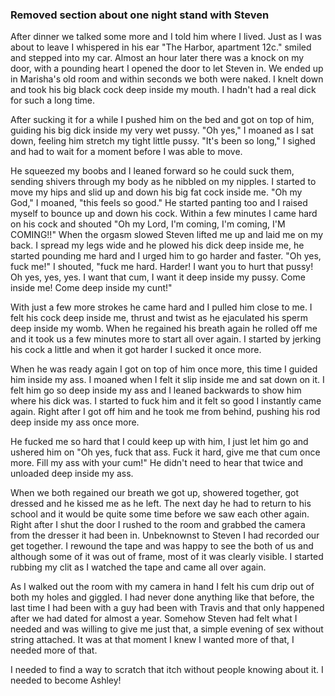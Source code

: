 ### Removed section about one night stand with Steven

After dinner we talked some more and I told him where I lived. Just as I was
about to leave I whispered in his ear "The Harbor, apartment 12c." smiled and
stepped into my car. Almost an hour later there was a knock on my door, with a
pounding heart I opened the door to let Steven in. We ended up in Marisha's old
room and within seconds we both were naked. I knelt down and took his big black
cock deep inside my mouth. I hadn't had a real dick for such a long time.

After sucking it for a while I pushed him on the bed and got on top of him,
guiding his big dick inside my very wet pussy. "Oh yes," I moaned as I sat
down, feeling him stretch my tight little pussy. "It's been so long," I sighed
and had to wait for a moment before I was able to move.

He squeezed my boobs and I leaned forward so he could suck them, sending
shivers through my body as he nibbled on my nipples. I started to move my hips
and slid up and down his big fat cock inside me. "Oh my God," I moaned, "this
feels so good." He started panting too and I raised myself to bounce up and
down his cock. Within a few minutes I came hard on his cock and shouted "Oh my
Lord, I'm coming, I'm coming, I'M COMING!!" When the orgasm slowed Steven
lifted me up and laid me on my back. I spread my legs wide and he plowed his
dick deep inside me, he started pounding me hard and I urged him to go harder
and faster. "Oh yes, fuck me!" I shouted, "fuck me hard. Harder! I want you to
hurt that pussy! Oh yes, yes, yes. I want that cum, I want it deep inside my
pussy. Come inside me! Come deep inside my cunt!"

With just a few more strokes he came hard and I pulled him close to me. I felt
his cock deep inside me, thrust and twist as he ejaculated his sperm deep
inside my womb. When he regained his breath again he rolled off me and it took
us a few minutes more to start all over again. I started by jerking his cock a
little and when it got harder I sucked it once more.

When he was ready again I got on top of him once more, this time I guided him
inside my ass. I moaned when I felt it slip inside me and sat down on it. I
felt him go so deep inside my ass and I leaned backwards to show him where his
dick was. I started to fuck him and it felt so good I instantly came again.
Right after I got off him and he took me from behind, pushing his rod deep
inside my ass once more.

He fucked me so hard that I could keep up with him, I just let him go and
ushered him on "Oh yes, fuck that ass. Fuck it hard, give me that cum once
more. Fill my ass with your cum!" He didn't need to hear that twice and
unloaded deep inside my ass.

When we both regained our breath we got up, showered together, got dressed and
he kissed me as he left. The next day he had to return to his school and it
would be quite some time before we saw each other again. Right after I shut the
door I rushed to the room and grabbed the camera from the dresser it had been
in. Unbeknownst to Steven I had recorded our get together. I rewound the tape
and was happy to see the both of us and although some of it was out of frame,
most of it was clearly visible. I started rubbing my clit as I watched the tape
and came all over again.

As I walked out the room with my camera in hand I felt his cum drip out of both
my holes and giggled. I had never done anything like that before, the last time
I had been with a guy had been with Travis and that only happened after we had
dated for almost a year. Somehow Steven had felt what I needed and was willing
to give me just that, a simple evening of sex without string attached. It was
at that moment I knew I wanted more of that, I needed more of that.

I needed to find a way to scratch that itch without people knowing about it. I
needed to become Ashley!
